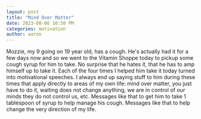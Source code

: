 ```yaml
---
layout: post
title: "Mind Over Matter"
date: 2023-08-06 10:50 PM
categories: motivation
author: aaron
---
```

Mozzie, my 9 going on 19 year old, has a cough. He's actually had it for a few days now and so we went to the Vitamin Shoppe today to pickup some cough syrup for him to take. No surprise that he hates it, that he has to amp himself up to take it. Each of the four times I helped him take it today turned into motivational speeches. I always end up saying stuff to him during these times that apply directly to areas of my own life: mind over matter, you just have to do it, waiting does not change anything, we are in control of our minds they do not control us, etc. Messages like that to get him to take 1 tablespoon of syrup to help manage his cough. Messages like that to help change the very direction of my life. 